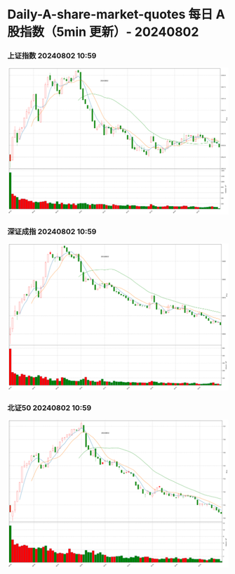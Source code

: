 
# Daily-A-share-market-quotes 每日 A 股指数（5min 更新）- 20240802

### 上证指数 20240802 10:59
![](./fig/2024/8/20240802-sh000001.png)

### 深证成指 20240802 10:59
![](./fig/2024/8/20240802-sz399001.png)

### 北证50 20240802 10:59
![](./fig/2024/8/20240802-bj899050.png)

